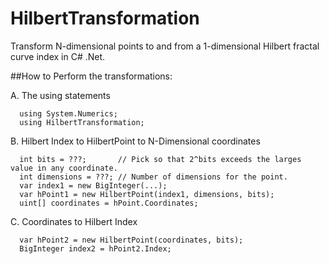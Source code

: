 # HilbertTransformation
Transform N-dimensional points to and from a 1-dimensional Hilbert fractal curve index in C# .Net.

##How to Perform the transformations:
 
  A. The using statements
  
      using System.Numerics;
      using HilbertTransformation;
 
  B. Hilbert Index to HilbertPoint to N-Dimensional coordinates
   
      int bits = ???;       // Pick so that 2^bits exceeds the larges value in any coordinate.
      int dimensions = ???; // Number of dimensions for the point.
      var index1 = new BigInteger(...);
      var hPoint1 = new HilbertPoint(index1, dimensions, bits);
      uint[] coordinates = hPoint.Coordinates;
	 
  C. Coordinates to Hilbert Index
	 
      var hPoint2 = new HilbertPoint(coordinates, bits);
      BigInteger index2 = hPoint2.Index;
